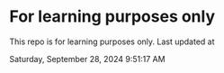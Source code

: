 # For learning purposes only
This repo is for learning purposes only.
Last updated at

Saturday, September 28, 2024 9:51:17 AM

